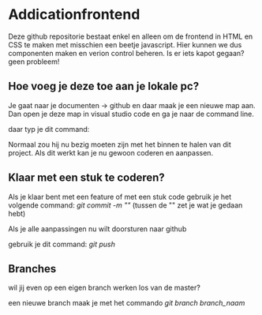 # Addicationfrontend
 
Deze github repositorie bestaat enkel en alleen om de frontend in HTML en CSS te maken met misschien een beetje javascript. 
Hier kunnen we dus componenten maken en verion control beheren. 
Is er iets kapot gegaan? geen probleem! 

## Hoe voeg je deze toe aan je lokale pc?

Je gaat naar je documenten -> github en daar maak je een nieuwe map aan.
Dan open je deze map in visual studio code en ga je naar de command line. 

daar typ je dit command: 

Normaal zou hij nu bezig moeten zijn met het binnen te halen van dit project. 
Als dit werkt kan je nu gewoon coderen en aanpassen.


## Klaar met een stuk te coderen?

Als je klaar bent met een feature of met een stuk code 
gebruik je het volgende command: *git commit -m ""*         (tussen de "" zet je wat je gedaan hebt)

Als je alle aanpassingen nu wilt doorsturen naar github 

gebruik je dit command: *git push*


## Branches 

wil jij even op een eigen branch werken los van de master? 

een nieuwe branch maak je met het commando *git branch branch_naam*


